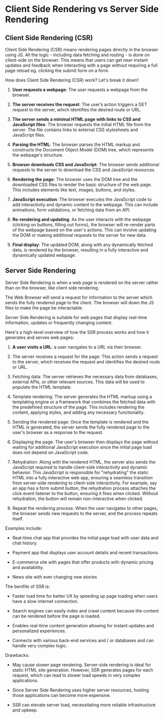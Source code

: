 #  Client Side Rendering vs Server Side Rendering

## Client Side Rendering (CSR)

Client Side Rendering (CSR) means rendering pages directly in the browser using JS.  All the logic - including data fetching and routing - is done on client-side on the browser.  This means that users can get near-instant updates and feedback when interacting with a page without requiring a full page reload eg. clicking the submit form on a form.

How does Client Side Rendering (CSR) work? Let's break it down!

1.    **User requests a webpage**: The user requests a webpage from the browser.

2.    **The server receives the request**: The user’s action triggers a GET request to the server, which identifies the desired route or URL.

3.    **The server sends a minimal HTML page with links to CSS and JavaScript files**: The browser requests the initial HTML file from the server. The file contains links to external CSS stylesheets and JavaScript files.

4.    **Parsing the HTML**: The browser parses the HTML markup and constructs the Document Object Model (DOM) tree, which represents the webpage's structure.

5.    **Browser downloads CSS and JavaScript**: The browser sends additional requests to the server to download the CSS and JavaScript resources.

6.    **Rendering the page**: The browser uses the DOM tree and the downloaded CSS files to render the basic structure of the web page. This includes elements like text, images, buttons, and styles.

7.    **JavaScript execution**: The browser executes the JavaScript code to add interactivity and dynamic content to the webpage. This can include animations, form validations, or fetching data from an API.

8.    **Re-rendering and updating**: As the user interacts with the webpage (clicking on buttons, filling out forms), the browser will re-render parts of the webpage based on the user's actions. This can involve updating the DOM or making additional requests to the server for new data.

9.    **Final display**: The updated DOM, along with any dynamically fetched data, is rendered by the browser, resulting in a fully interactive and dynamically updated webpage.

## Server Side Rendering

Server Side Rendering is when a web page is rendered on the server rather than on the browser, like client side rendering. 

The Web Browser will send a request for information to the server which sends the fully rendered page to the client.  The browser will down the JS files to make the page be interactable. 

Server Side Rendering is suitable for web pages that display real-time information, updates or frequently changing content.

Here's a high-level overview of how the SSR process works and how it generates and serves web pages:

1.    **A user visits a URL**: a user navigates to a URL via their browser.

2.    The server receives a request for the page: This action sends a request to the server, which receives the request and identifies the desired route or URL.

3.    Fetching data: The server retrieves the necessary data from databases, external APIs, or other relevant sources. This data will be used to populate the HTML template.

4.    Template rendering: The server generates the HTML markup using a templating engine or a framework that combines the fetched data with the predefined structure of the page. This includes rendering the content, applying styles, and adding any necessary functionality.

5.    Sending the rendered page: Once the template is rendered and the HTML is generated, the server sends the fully rendered page to the user's browser as a response to the request.

6.    Displaying the page: The user's browser then displays the page without waiting for additional JavaScript execution since the initial page load does not depend on JavaScript code.

7.    Rehydration: Along with the rendered HTML, the server also sends the JavaScript required to handle client-side interactivity and dynamic behavior. This JavaScript is responsible for "rehydrating" the static HTML into a fully interactive web app, ensuring a seamless transition from server-side rendering to client-side interactivity. For example, say an app has a form submit button, the rehydration process attaches the click event listener to the button, ensuring it fires when clicked. Without rehydration, the button will remain non-interactive when clicked.

8.    Repeat the rendering process: When the user navigates to other pages, the browser sends new requests to the server, and the process repeats itself.

Examples include:

* Real-time chat app that provides the initial page load with user data and chat history.

* Payment app that displays user account details and recent transactions.

* E-commerce site with pages that offer products with dynamic pricing and availability.

* News site with ever changing new stories

The benifits of SSR is:

* Faster load time for better UX by speeding up page loading when users have a slow internet connection.

* Search engines can easily index and crawl content because the content can be rendered before the page is loaded.

* Enables real-time content generation allowing for instant updates and personalized experiences.

* Connects with various back-end services and / or databases and can handle very complex logic.

Drawbacks:

* May cause slower page rendering. Server-side rendering is ideal for static HTML site generation. However, SSR generates pages for each request, which can lead to slower load speeds in very complex applications. 

* Since Server Side Rendering uses higher server resources, hosting those applications can become more expensive.

* SSR can elevate server load, necessitating more reliable infrastructure and upkeep. 
